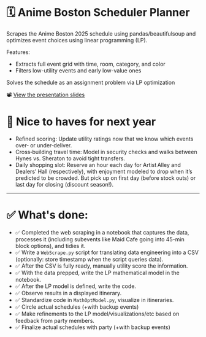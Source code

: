 # 🗓 Anime Boston Scheduler Planner
Scrapes the Anime Boston 2025 schedule using pandas/beautifulsoup and optimizes event choices using linear programming (LP).

Features:
- Extracts full event grid with time, room, category, and color
- Filters low-utility events and early low-value ones

Solves the schedule as an assignment problem via LP optimization

📽️ [View the presentation slides](https://docs.google.com/presentation/d/1evWCwAdsXThhtPQJd_bev3DldeYdR1qa/edit?usp=sharing&ouid=117377530885953668315&rtpof=true&sd=true)
 
# 🔁 Nice to haves for next year
- Refined scoring: Update utility ratings now that we know which events over‑ or under‑deliver.
- Cross‑building travel time: Model in security checks and walks between Hynes vs. Sheraton to avoid tight transfers.
- Daily shopping slot: Reserve an hour each day for Artist Alley and Dealers’ Hall (respectively), with enjoyment modeled to drop when it’s predicted to be crowded. But pick up on first day (before stock outs) or last day for closing (discount season!).

----
# ✅ What's done:
- ✅ Completed the web scraping in a notebook that captures the data, processes it (including subevents like Maid Cafe going into 45-min block options), and tidies it.
- ✅ Write a `WebScrape.py` script for translating data engineering into a CSV (optionally: store timestamp when the script queries data).
- ✅ After the CSV is fully ready, manually utility score the information.
- ✅ With the data prepped, write the LP mathematical model in the notebook.
- ✅ After the LP model is defined, write the code.
- ✅ Observe results in a displayed itinerary.
- ✅ Standardize code in `MathOptModel.py`, visualize in itineraries.
- ✅ Circle actual schedules (+with backup events)
- ✅ Make refinements to the LP model/visualizations/etc based on feedback from party members.
- ✅ Finalize actual schedules with party (+with backup events)
